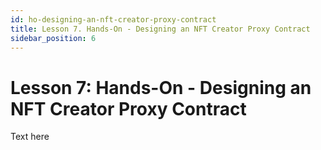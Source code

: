 ```yaml
---
id: ho-designing-an-nft-creator-proxy-contract
title: Lesson 7. Hands-On - Designing an NFT Creator Proxy Contract
sidebar_position: 6
---
```


# Lesson 7: Hands-On - Designing an NFT Creator Proxy Contract

Text here